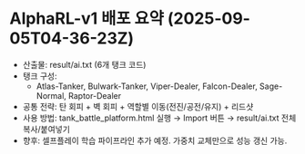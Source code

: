 # AlphaRL-v1 배포 요약 (2025-09-05T04-36-23Z)
- 산출물: result/ai.txt (6개 탱크 코드)
- 탱크 구성:
  - Atlas-Tanker, Bulwark-Tanker, Viper-Dealer, Falcon-Dealer, Sage-Normal, Raptor-Dealer
- 공통 전략: 탄 회피 + 벽 회피 + 역할별 이동(전진/공전/유지) + 리드샷
- 사용 방법: tank_battle_platform.html 실행 → Import 버튼 → result/ai.txt 전체 복사/붙여넣기
- 향후: 셀프플레이 학습 파이프라인 추가 예정. 가중치 교체만으로 성능 갱신 가능.

